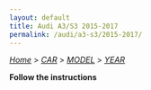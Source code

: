```yaml
---
layout: default
title: Audi A3/S3 2015-2017
permalink: /audi/a3-s3/2015-2017/
---
```

[*Home*](/) > [*CAR*](/car/) > [*MODEL*](/car/model/) > [*YEAR*](/car/model/year/)

**Follow the instructions**
